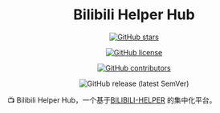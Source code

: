 <div align="center">

<h1 align="center">
    Bilibili Helper Hub
</h1>

[![GitHub stars](https://img.shields.io/github/stars/Cruii/bilibili-helper-hub?style=for-the-badge)](https://github.com/Cruii/bilibili-helper-hub/stargazers)

[![GitHub license](https://img.shields.io/github/license/Cruii/bilibili-helper-hub?style=for-the-badge)](https://github.com/Cruii/bilibili-helper-hub/blob/master/LICENSE)    

[![GitHub contributors](https://img.shields.io/github/contributors/Cruii/bilibili-helper-hub?style=for-the-badge)](https://github.com/Cruii/bilibili-helper-hub/graphs/contributors)

![GitHub release (latest SemVer)](https://img.shields.io/github/v/release/Cruii/bilibili-helper-hub?style=for-the-badge)
</div>

📺 Bilibili Helper Hub，一个基于[BILIBILI-HELPER](https://github.com/JunzhouLiu/BILIBILI-HELPER) 的集中化平台。
